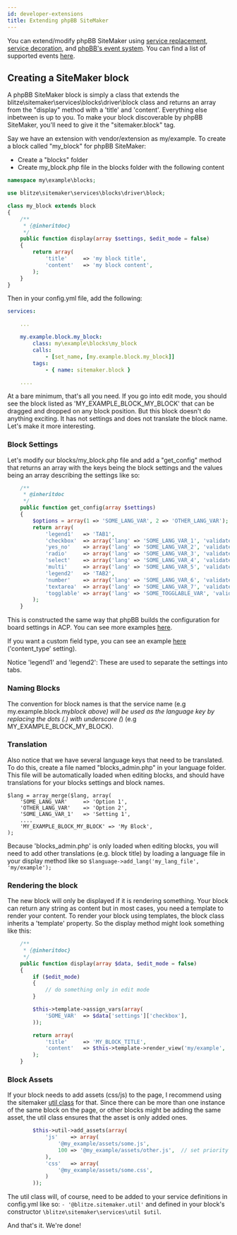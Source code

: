 ```yaml
---
id: developer-extensions
title: Extending phpBB SiteMaker
---
```


You can extend/modify phpBB SiteMaker using [service replacement](https://area51.phpbb.com/docs/dev/3.2.x/extensions/tutorial_advanced.html#using-service-replacement), [service decoration](https://area51.phpbb.com/docs/dev/3.2.x/extensions/tutorial_advanced.html#using-service-decoration), and [phpBB's event system](https://area51.phpbb.com/docs/dev/3.2.x/extensions/tutorial_events.html). You can find a list of supported events [here](./developer-events.md).

## Creating a SiteMaker block

A phpBB SiteMaker block is simply a class that extends the blitze\sitemaker\services\blocks\driver\block class and returns an array from the "display" method with a 'title' and 'content'. Everything else inbetween is up to you.
To make your block discoverable by phpBB SiteMaker, you'll need to give it the "sitemaker.block" tag.

Say we have an extension with vendor/extension as my/example. To create a block called "my_block" for phpBB SiteMaker:

-   Create a "blocks" folder
-   Create my_block.php file in the blocks folder with the following content

```php
namespace my\example\blocks;

use blitze\sitemaker\services\blocks\driver\block;

class my_block extends block
{
	/**
	 * {@inheritdoc}
	 */
	public function display(array $settings, $edit_mode = false)
	{
		return array(
			'title'		=> 'my block title',
			'content'	=> 'my block content',
		);
	}
}
```

Then in your config.yml file, add the following:

```yml
services:

    ...

    my.example.block.my_block:
        class: my\example\blocks\my_block
        calls:
            - [set_name, [my.example.block.my_block]]
        tags:
            - { name: sitemaker.block }

    ....

```

At a bare minimum, that's all you need. If you go into edit mode, you should see the block listed as 'MY_EXAMPLE_BLOCK_MY_BLOCK' that can be dragged and dropped on any block position. But this block doesn't do anything exciting. It has not settings and does not translate the block name. Let's make it more interesting.

### Block Settings

Let's modify our blocks/my_block.php file and add a "get_config" method that returns an array with the keys being the block settings and the values being an array describing the settings like so:

```php
	/**
	 * @inheritdoc
	 */
	public function get_config(array $settings)
	{
		$options = array(1 => 'SOME_LANG_VAR', 2 => 'OTHER_LANG_VAR');
		return array(
			'legend1'	=> 'TAB1',
			'checkbox'	=> array('lang' => 'SOME_LANG_VAR_1', 'validate' => 'string', 'type' => 'checkbox', 'options' => $options, 'default' => array(), 'explain' => false),
			'yes_no'	=> array('lang' => 'SOME_LANG_VAR_2', 'validate' => 'bool', 'type' => 'radio:yes_no', 'explain' => false, 'default' => false),
			'radio'		=> array('lang' => 'SOME_LANG_VAR_3', 'validate' => 'bool', 'type' => 'radio', 'options' => $options, 'explain' => false, 'default' => 'topic'),
			'select'	=> array('lang' => 'SOME_LANG_VAR_4', 'validate' => 'string', 'type' => 'select', 'options' => $options, 'default' => '', 'explain' => false),
			'multi'		=> array('lang' => 'SOME_LANG_VAR_5', 'validate' => 'string', 'type' => 'multi_select', 'options' => $options, 'default' => array(), 'explain' => false),
			'legend2'	=> 'TAB2',
			'number'	=> array('lang' => 'SOME_LANG_VAR_6', 'validate' => 'int:0:20', 'type' => 'number:0:20', 'maxlength' => 2, 'explain' => false, 'default' => 5),
			'textarea'	=> array('lang' => 'SOME_LANG_VAR_7', 'validate' => 'string', 'type' => 'textarea:3:40', 'maxlength' => 2, 'explain' => true, 'default' => ''),
			'togglable'	=> array('lang' => 'SOME_TOGGLABLE_VAR', 'validate' => 'string', 'type' => 'select:1:0:toggle_key', 'options' => $options, 'default' => '', 'append' => '<div id="toggle_key-1">Only show when option 1 is selected</div>'),
		);
	}
```

This is constructed the same way that phpBB builds the configuration for board settings in ACP. You can see more examples [here](https://github.com/phpbb/phpbb/blob/master/phpBB/includes/acp/acp_board.php).

If you want a custom field type, you can see an example [here](https://github.com/blitze/phpBB-ext-sitemaker_content/blob/develop/blocks/recent.php) ('content_type' setting).

Notice 'legend1' and 'legend2': These are used to separate the settings into tabs.

### Naming Blocks

The convention for block names is that the service name (e.g my.example.block.my*block above) will be used as the language key by replacing the dots (.) with underscore (*) (e.g MY_EXAMPLE_BLOCK_MY_BLOCK).

### Translation

Also notice that we have several language keys that need to be translated.
To do this, create a file named "blocks_admin.php" in your language folder.
This file will be automatically loaded when editing blocks, and should have translations for your blocks settings and block names.

```
$lang = array_merge($lang, array(
	'SOME_LANG_VAR'		=> 'Option 1',
	'OTHER_LANG_VAR'	=> 'Option 2',
	'SOME_LANG_VAR_1'	=> 'Setting 1',
	....
	'MY_EXAMPLE_BLOCK_MY_BLOCK'	=> 'My Block',
);
```

Because 'blocks_admin.php' is only loaded when editing blocks, you will need to add other translations (e.g. block title) by loading a language file in your display method like so `$language->add_lang('my_lang_file', 'my/example');`

### Rendering the block

The new block will only be displayed if it is rendering something.
Your block can return any string as content but in most cases, you need a template to render your content.
To render your block using templates, the block class inherits a 'template' property. So the display method might look something like this:

```php
	/**
	 * {@inheritdoc}
	 */
	public function display(array $data, $edit_mode = false)
	{
		if ($edit_mode)
		{
			// do something only in edit mode
		}

		$this->template->assign_vars(array(
			'SOME_VAR'	=> $data['settings']['checkbox'],
		));

		return array(
			'title'		=> 'MY_BLOCK_TITLE',
			'content'	=> $this->template->render_view('my/example', 'my_block.html', 'my_block'),
		);
	}
```

### Block Assets

If your block needs to add assets (css/js) to the page, I recommend using the sitemaker [util class](https://github.com/blitze/phpBB-ext-sitemaker/blob/develop/services/util.php) for that.
Since there can be more than one instance of the same block on the page, or other blocks might be adding the same asset, the util class ensures that the asset is only added ones.

```php
		$this->util->add_assets(array(
			'js'	=> array(
				'@my_example/assets/some.js',
				100 => '@my_example/assets/other.js',  // set priority
			),
			'css'   => array(
				'@my_example/assets/some.css',
			)
		));
```

The util class will, of course, need to be added to your service definitions in config.yml like so: `- '@blitze.sitemaker.util'` and defined in your block's constructor `\blitze\sitemaker\services\util $util`.

And that's it. We're done!
